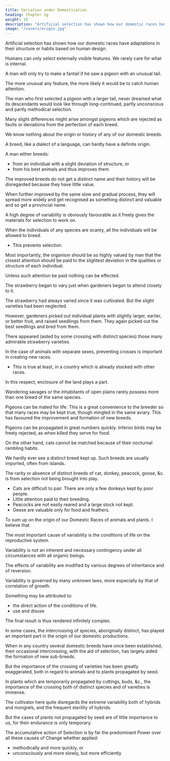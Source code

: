 ```yaml
---
title: Variation under Domestication
heading: Chapter 1g
weight: 10
description: "Artificial selection has shown how our domestic races have adaptations in their structure or habits based on human design"
image: "/covers/origin.jpg"
---
```



Artificial selection has shown how our domestic races have adaptations in their structure or habits based on human design.

<!-- We can, I think, further understand the frequently abnormal character ofour domestic races, and likewise their differences being so great in external characters and relatively so slight in internal parts or organs.  , or only with much difficulty, any deviation of structure excepting such as is -->

Humans can only select externally visible features. We rarely care for what is internal.

<!-- He can never act by selection, excepting on variations which are first given to him in some slight degree by nature. -->

A man will only try to make a fantail if he saw a pigeon with an unusual tail.

 <!-- developed in some slight degree in an unusual manner, or a pouter till he saw a pigeon with a crop of somewhat unusual size;  -->

The more unusual any feature, the more likely it would be to catch human attention. 

<!-- But to use such an expression as trying to make a fantail, is, I have no doubt, in most cases, utterly incorrect.  -->

The man who first selected a pigeon with a larger tail, never dreamed what its descendants would look like through long-continued, partly unconscious and partly methodical selection. 

<!-- Perhaps the parent bird of all fantails had only fourteen tail-feathers somewhat expanded, like the present Java fantail, or like individuals of other and distinct breeds, in which as many as seventeen tail-feathers have been counted.

Perhaps the first pouter-pigeon did not inflate its crop much more than the turbit now does the upper part of its oesophagus,--a habit which is disregarded by all fanciers, as it is not one of the points of the breed. -->

<!-- Nor let it be thought that some great deviation of structure would be necessary to catch the fancier's eye: he perceives extremely small differences, and it is in human nature to value any novelty, however slight, in one's own possession. Nor must the value which would formerly be set on any slight differences in the individuals of the same species, be judged of by the value which would now be set on them, after several breeds have once fairly been established. -->

Many slight differences might arise amongst pigeons which are rejected as faults or deviations from the  perfection of each breed.

<!-- The common goose has not given rise to any marked varieties; hence the Thoulouse and the common breed, which differ only in colour, that most fleeting of characters, have lately been exhibited as distinct at our poultry-shows.

I think these views further explain what has sometimes been noticed--namely that  -->

We know nothing about the origin or history of any of our domestic breeds. 

A breed, like a dialect of a language, can hardly have a definite origin.


A man either breeds:
- from an individual with a slight deviation of structure, or 
- from his best animals and thus improves them

<!-- takes more care than usual in matching , and the improved individuals slowly spread in the immediate neighbourhood.  -->

The improved breeds do not get a distinct name and their history will be disregarded because they have little value.

When further improved by the same slow and gradual process, they will spread more widely and get recognised as something distinct and valuable and so get a provincial name. 

<!-- In semi-civilised countries, with little free communication, the spreading and knowledge of any new sub-breed will be a slow process. As soon as the points of value of the new sub-breed are once fully acknowledged, the principle, as I have called it, of unconscious selection will always tend,--perhaps more at one period than at another, as the breed rises or falls in fashion,--perhaps more in one district than in another, according to the state of civilisation of the inhabitants--slowly to add to the characteristic features of the breed, whatever they may be. But the chance will be infinitely small of any record having been preserved of such slow, varying, and insensible changes. -->

<!-- I must now say a few words on the circumstances, favourable, or the reverse, to man's power of selection.  -->

A high degree of variability is obviously favourable as it freely gives the materials for selection to work on.

 <!-- not that mere individual differences are not amply sufficient, with extremecare, to allow of the accumulation of a large amount of modification in almost any desired direction.  -->

<!-- But as variations manifestly useful or pleasing to man appear only occasionally, the chance of their appearance will be much increased by a large number of individuals being kept; and hence this comes to be of the highest importance to success. On this principle Marshall has remarked, with respect to the sheep of parts of Yorkshire, that 'as they generally belong to poor people, and are mostly in small lots, they never can be improved.'

On the other hand, nurserymen, from raising large stocks of the same plants, are generally far more successful than amateurs in getting new and valuable varieties. The keeping of a large number of individuals of a species in any country requires that the species should be placed under favourable conditions of life, so as to breed freely in that country. -->

When the individuals of any species are scanty, all the individuals will be allowed to breed.
- This prevents selection.

Most importantly, the organism should be so highly valued by man that the closest attention should be paid to the slightest deviation in the qualities or structure of each individual.

Unless such attention be paid nothing can be effected. 

The strawberry began to vary just when gardeners began to attend closely to it.

The strawberry had always varied since it was cultivated. But the slight varieties had been neglected.

However, gardeners picked out individual plants with slightly larger, earlier, or better fruit, and raised seedlings from them. They again picked out the best seedlings and bred from them.

There appeared (aided by some crossing with distinct species) those many admirable strawberry varieties.

 <!-- of the  which have been raised during the last thirty or forty years. -->

In the case of animals with separate sexes, preventing crosses is important in creating new races.
- This is true at least, in a country which is already stocked with other races.

In this respect, enclosure of the land plays a part.

Wandering savages or the inhabitants of open plains rarely possess more than one breed of the same species.

Pigeons can be mated for life. This is a great convenience to the breeder so that many races may be kept true, though mingled in the same aviary. This has favoured the improvement and formation of new breeds.

Pigeons can be propagated in great numbers quickly. Inferior birds may be freely rejected, as when killed they serve for food.

On the other hand, cats cannot be matched because of their nocturnal rambling habits.

We hardly ever see a distinct breed kept up. Such breeds are usually imported, often from islands.

<!-- Although I do not doubt that some domestic animals vary less than others, yet  -->

The rarity or absence of distinct breeds of cat, donkey, peacock, goose, &c. is from selection not being brought into play.
- Cats are difficult to pair. There are only a few donkeys kept by poor people.
- Little attention paid to their breeding.
- Peacocks are not easily reared and a large stock not kept.
- Geese are valuable only for food and feathers.

<!-- , and more especially from no pleasure having been felt in the display of distinct breeds. -->

To sum up on the origin of our Domestic Races of animals and plants. I believe that

The most important cause of variability is the conditions of life on the reproductive system. 

Variability is not an inherent and necessary contingency under all circumstances with all organic beings.

The effects of variability are modified by various degrees of inheritance and of reversion. 

Variability is governed by many unknown laws, more especially by that of correlation of growth.

Something may be attributed to:
- the direct action of the conditions of life.
- use and disuse

The final result is thus rendered infinitely complex.

In some cases, the intercrossing of species, aboriginally distinct, has played an important part in the origin of our domestic productions.

When in any country several domestic breeds have once been established, their occasional intercrossing, with the aid of selection, has largely aided the formation of new sub-breeds.

But the importance of the crossing of varieties has been greatly exaggerated, both in regard to animals and to plants propagated by seed.

In plants which are temporarily propagated by cuttings, buds, &c., the importance of the crossing both of distinct species and of varieties is immense.

The cultivator here quite disregards the extreme variability both of hybrids and mongrels, and the frequent sterility of hybrids.

But the cases of plants not propagated by seed are of little importance to us, for their endurance is only temporary. 


The accumulative action of Selection is by far the predominant Power over all these causes of Change whether applied:
- methodically and more quickly, or
- unconsciously and more slowly, but more efficiently

